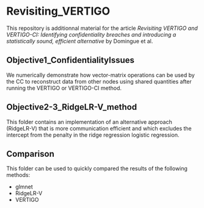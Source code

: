 # Revisiting_VERTIGO

This repository is additionnal material for the article *Revisiting VERTIGO and VERTIGO-CI:  Identifying confidentiality breaches and introducing a statistically sound, efficient alternative* by Domingue et al.

## Objective1_ConfidentialityIssues
We numerically demonstrate how vector-matrix operations can be used by the CC to reconstruct data from other nodes using shared quantities after running the VERTIGO or VERTIGO-CI method.

## Objective2-3_RidgeLR-V_method
This folder contains an implementation of an alternative approach (RidgeLR-V) that is more communication efficient and which excludes the intercept from the penalty in the ridge regression logistic regression.

## Comparison
This folder can be used to quickly compared the results of the following methods:
- glmnet
- RidgeLR-V
- VERTIGO
